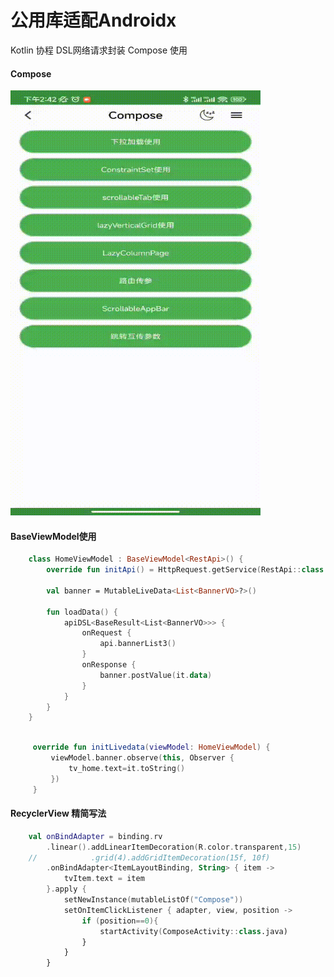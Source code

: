 # 公用库适配Androidx
Kotlin 协程 DSL网络请求封装
Compose 使用

#### Compose
<img width="400" height="680" src="https://github.com/xuehao0217/CommonLib/blob/master/screenshot/Screenrecorder-2022-10-19-14-42-07-579.gif"/>


#### BaseViewModel使用
```kotlin
    class HomeViewModel : BaseViewModel<RestApi>() {
        override fun initApi() = HttpRequest.getService(RestApi::class.java)

        val banner = MutableLiveData<List<BannerVO>?>()

        fun loadData() {
            apiDSL<BaseResult<List<BannerVO>>> {
                onRequest {
                    api.bannerList3()
                }
                onResponse {
                    banner.postValue(it.data)
                }
            }
        }
    }

```

```kotlin

     override fun initLivedata(viewModel: HomeViewModel) {
         viewModel.banner.observe(this, Observer {
             tv_home.text=it.toString()
         })
     }

```
#### RecyclerView 精简写法
```kotlin
    val onBindAdapter = binding.rv
        .linear().addLinearItemDecoration(R.color.transparent,15)
    //            .grid(4).addGridItemDecoration(15f, 10f)
        .onBindAdapter<ItemLayoutBinding, String> { item ->
            tvItem.text = item
        }.apply {
            setNewInstance(mutableListOf("Compose"))
            setOnItemClickListener { adapter, view, position ->
                if (position==0){
                    startActivity(ComposeActivity::class.java)
                }
            }
        }
```